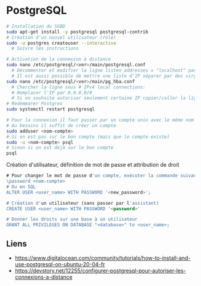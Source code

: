 # PostgreSQL

```bash
# Installation du SGBD
sudo apt-get install -y postgresql postgresql-contrib
# Création d'un nouvel utilisateur (role)
sudo -u postgres createuser --interactive
  # Suivre les instructions

# Activation de la connexion à distance
sudo nano /etc/postgresql/<ver>/main/postgresql.conf
  # Décommenter et modifier la ligne listen_addresses = "localhost" par listen_addresses = "*"
  # Il est aussi possible de mettre une liste d'IP séparer par des virgules
sudo nano /etc/postgresql/<ver>/main/pg_hba.conf
  # Chercher la ligne sous # IPv4 local connections:
  # Remplacer l'IP par 0.0.0.0/0
  # Si on souhaite autoriser seulement certaine IP copier/coller la ligne et modifier l'IP
# Redémmarer Postgres
sudo systemctl restart postgresql

# Pour la connexion il faut passer par un compte unix avec le même nom que le role sur lequel on veut se connecter
# Au besoins il suffit de créer un compte
sudo adduser <nom-compte>
# Si on est pas sur le bon compte (mais que le compte existe)
sudo -u <nom-compte> psql
# Sinon si on est déjà sur le bon compte
psql

```

Création d'utilisateur, définition de mot de passe et attribution de droit

```sql
# Pour changer le mot de passe d'un compte, exécuter la commande suivante avec un compte superuser
\password <nom-compte>
# Ou en SQL
ALTER USER <user_name> WITH PASSWORD '<new_password>';

# Création d'un utilisateur (sans passer par l'assistant)
CREATE USER <user_name> WITH PASSWORD '<password>'

# Donner les droits sur une base à un utilisateur
GRANT ALL PRIVILEGES ON DATABASE "<database>" to <user_name>;
```

## Liens

- https://www.digitalocean.com/community/tutorials/how-to-install-and-use-postgresql-on-ubuntu-20-04-fr
- https://devstory.net/12255/configurer-postgresql-pour-autoriser-les-connexions-a-distance